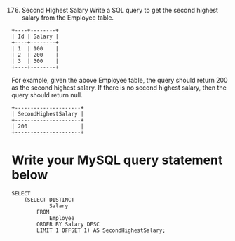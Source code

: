 176. Second Highest Salary
    Write a SQL query to get the second highest salary from the Employee table.

    +----+--------+
    | Id | Salary |
    +----+--------+
    | 1  | 100    |
    | 2  | 200    |
    | 3  | 300    |
    +----+--------+
For example, given the above Employee table, the query should return 200 as the second highest salary. If there is no second highest salary, then the query should return null.

    +---------------------+
    | SecondHighestSalary |
    +---------------------+
    | 200                 |
    +---------------------+
# Write your MySQL query statement below
    SELECT
        (SELECT DISTINCT
                Salary
            FROM
                Employee
            ORDER BY Salary DESC
            LIMIT 1 OFFSET 1) AS SecondHighestSalary;